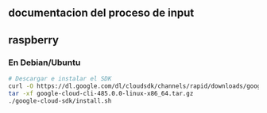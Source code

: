 ## documentacion del proceso de input 





## raspberry 
### En Debian/Ubuntu
```bash
# Descargar e instalar el SDK
curl -O https://dl.google.com/dl/cloudsdk/channels/rapid/downloads/google-cloud-cli-485.0.0-linux-x86_64.tar.gz
tar -xf google-cloud-cli-485.0.0-linux-x86_64.tar.gz
./google-cloud-sdk/install.sh
```

